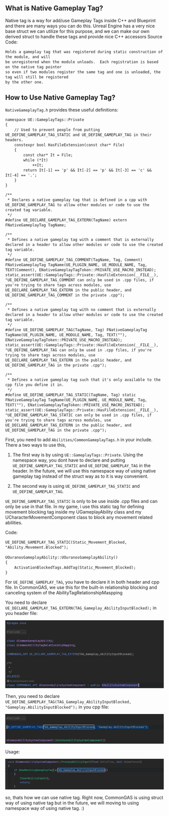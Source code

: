 ## What is Native Gameplay Tag?
Native tag is a way for add/use Gameplay Tags inside C++  and Blueprint and there are many ways you can do this.
Unreal Engine has a very nice base struct we can utilize for this purpose, and we can make our own derived struct to handle these tags and provide nice C++ accessors
Source Code:
```
Holds a gameplay tag that was registered during static construction of the module, and will
be unregistered when the module unloads.  Each registration is based on the native tag pointer
so even if two modules register the same tag and one is unloaded, the tag will still be registered
by the other one.
```

## How to Use Native Gameplay Tag?

``NativeGameplayTag.h`` provides these useful definitions:

```
namespace UE::GameplayTags::Private
{
	// Used to prevent people from putting UE_DEFINE_GAMEPLAY_TAG_STATIC and UE_DEFINE_GAMEPLAY_TAG in their headers.
	constexpr bool HasFileExtension(const char* File)
	{
		const char* It = File;
		while (*It)
			++It;
		return It[-1] == 'p' && It[-2] == 'p' && It[-3] == 'c' && It[-4] == '.';
	}
}
```

```
/**
 * Declares a native gameplay tag that is defined in a cpp with UE_DEFINE_GAMEPLAY_TAG to allow other modules or code to use the created tag variable.
 */
#define UE_DECLARE_GAMEPLAY_TAG_EXTERN(TagName) extern FNativeGameplayTag TagName;

```

```
/**
 * Defines a native gameplay tag with a comment that is externally declared in a header to allow other modules or code to use the created tag variable.
 */
#define UE_DEFINE_GAMEPLAY_TAG_COMMENT(TagName, Tag, Comment) FNativeGameplayTag TagName(UE_PLUGIN_NAME, UE_MODULE_NAME, Tag, TEXT(Comment), ENativeGameplayTagToken::PRIVATE_USE_MACRO_INSTEAD); static_assert(UE::GameplayTags::Private::HasFileExtension(__FILE__), "UE_DEFINE_GAMEPLAY_TAG_COMMENT can only be used in .cpp files, if you're trying to share tags across modules, use UE_DECLARE_GAMEPLAY_TAG_EXTERN in the public header, and UE_DEFINE_GAMEPLAY_TAG_COMMENT in the private .cpp");
```

```
/**
 * Defines a native gameplay tag with no comment that is externally declared in a header to allow other modules or code to use the created tag variable.
 */
#define UE_DEFINE_GAMEPLAY_TAG(TagName, Tag) FNativeGameplayTag TagName(UE_PLUGIN_NAME, UE_MODULE_NAME, Tag, TEXT(""), ENativeGameplayTagToken::PRIVATE_USE_MACRO_INSTEAD); static_assert(UE::GameplayTags::Private::HasFileExtension(__FILE__), "UE_DEFINE_GAMEPLAY_TAG can only be used in .cpp files, if you're trying to share tags across modules, use UE_DECLARE_GAMEPLAY_TAG_EXTERN in the public header, and UE_DEFINE_GAMEPLAY_TAG in the private .cpp");
```

```
/**
 * Defines a native gameplay tag such that it's only available to the cpp file you define it in.
 */
#define UE_DEFINE_GAMEPLAY_TAG_STATIC(TagName, Tag) static FNativeGameplayTag TagName(UE_PLUGIN_NAME, UE_MODULE_NAME, Tag, TEXT(""), ENativeGameplayTagToken::PRIVATE_USE_MACRO_INSTEAD); static_assert(UE::GameplayTags::Private::HasFileExtension(__FILE__), "UE_DEFINE_GAMEPLAY_TAG_STATIC can only be used in .cpp files, if you're trying to share tags across modules, use UE_DECLARE_GAMEPLAY_TAG_EXTERN in the public header, and UE_DEFINE_GAMEPLAY_TAG in the private .cpp");

```

First, you need to add ``Abilities/CommonGameplayTags.h`` in your include. There a two ways to use this, 

1. The first way is by using ``UE::GameplayTags::Private``. Using the namespace way, you dont have to declare and putting ``UE_DEFINE_GAMEPLAY_TAG_STATIC`` and ``UE_DEFINE_GAMEPLAY_TAG`` in the header. In the future, we will use this namespace way of using native gameplay tag instead of the struct way as to it is way convenient.

2. The second way is using ``UE_DEFINE_GAMEPLAY_TAG_STATIC`` and ``UE_DEFINE_GAMEPLAY_TAG``.

``UE_DEFINE_GAMEPLAY_TAG_STATIC`` is only to be use inside .cpp files and can only be use in that file.
In my game, i use this static tag for defining movement blocking tag inside my UGameplayAbility class and my UCharacterMovementComponent class to block any movement related abilities.

Code:
```
UE_DEFINE_GAMEPLAY_TAG_STATIC(Static_Movement_Blocked, "Ability.Movement.Blocked");

UOuranosGameplayAbility::UOuranosGameplayAbility()
{
    ActivationBlockedTags.AddTag(Static_Movement_Blocked);
}
```

For ``UE_DEFINE_GAMEPLAY_TAG``, you have to declare it in both header and cpp file. In CommonGAS, we use this for the built-in relationship blocking and canceling system of the AbilityTagRelationshipMaspping

You need to declare `` UE_DECLARE_GAMEPLAY_TAG_EXTERN(TAG_Gameplay_AbilityInputBlocked); `` in you header file:

![Image](img/nativetag1.png)

Then, you need to declare `` UE_DEFINE_GAMEPLAY_TAG(TAG_Gameplay_AbilityInputBlocked, "Gameplay.AbilityInputBlocked"); `` in you cpp file:

![Image](img/nativegameplaytag2.png)

Usage:

![Image](img/nativegameplaytag3.png)

so, thats how we can use native tag. Right now, CommonGAS is using struct way of using native tag but in the future, we will moving to using namespace way of using native tag. :)
